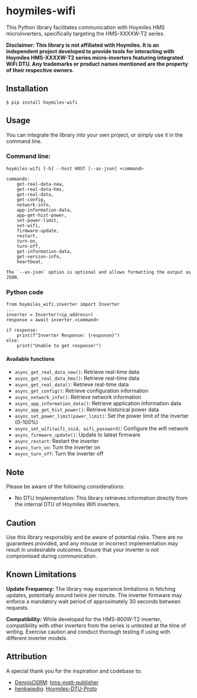 # hoymiles-wifi


This Python library facilitates communication with Hoymiles HMS microinverters, specifically targeting the HMS-XXXXW-T2 series.

**Disclaimer: This library is not affiliated with Hoymiles. It is an independent project developed to provide tools for interacting with Hoymiles HMS-XXXXW-T2 series micro-inverters featuring integrated WiFi DTU. Any trademarks or product names mentioned are the property of their respective owners.**


## Installation

```
$ pip install hoymiles-wifi
```

## Usage

You can integrate the library into your own project, or simply use it in the command line.

### Command line:

```
hoymiles-wifi [-h] --host HOST [--as-json] <command>

commands:
    get-real-data-new, 
    get-real-data-hms,
    get-real-data,
    get-config,
    network-info,
    app-information-data,
    app-get-hist-power,
    set-power-limit,
    set-wifi,
    firmware-update,
    restart,
    turn-on,
    turn-off,
    get-information-data,
    get-version-info,
    heartbeat,

The `--as-json` option is optional and allows formatting the output as JSON.
```

### Python code

```
from hoymiles_wifi.inverter import Inverter
...
inverter = Inverter(<ip_address>)
response = await inverter.<command>

if response:
    print(f"Inverter Response: {response}")
else:
    print("Unable to get response!")
```

#### Available functions
- `async_get_real_data_new()`: Retrieve real-time data
- `async_get_real_data_hms()`: Retrieve real-time data
- `async_get_real_data()`: Retrieve real-time data
- `async_get_config()`: Retrieve configuration information
- `async_network_info()`: Retrieve network information
- `async_app_information_data()`: Retrieve application information data
- `async_app_get_hist_power()`: Retrieve historical power data
- `async_set_power_limit(power_limit)`: Set the power limit of the inverter (0-100%)
- `async_set_wifi(wifi_ssid, wifi_password)`: Configure the wifi network
- `async_firmware_update()`: Update to latest firmware
- `async_restart`: Restart the inverter
- `async_turn_on`: Turn the inverter on
- `async_turn_off`: Turn the inverter off

## Note

Please be aware of the following considerations:

 - No DTU Implementation: This library
   retrieves information directly from the internal DTU of Hoymiles Wifi
   inverters.

## Caution

Use this library responsibly and be aware of potential risks. There are no guarantees provided, and any misuse or incorrect implementation may result in undesirable outcomes. Ensure that your inverter is not compromised during communication.

  
## Known Limitations

**Update Frequency:** The library may experience limitations in fetching updates, potentially around twice per minute. The inverter firmware may enforce a mandatory wait period of approximately 30 seconds between requests.

**Compatibility:** While developed for the HMS-800W-T2 inverter, compatibility with other inverters from the series is untested at the time of writing. Exercise caution and conduct thorough testing if using with different inverter models.

## Attribution

A special thank you for the inspiration and codebase to:
 - [DennisOSRM](https://github.com/DennisOSRM): [hms-mqtt-publisher](https://github.com/DennisOSRM/hms-mqtt-publisher)
 - [henkwiedig](https://github.com/henkwiedig): [Hoymiles-DTU-Proto](https://github.com/henkwiedig/Hoymiles-DTU-Proto)
